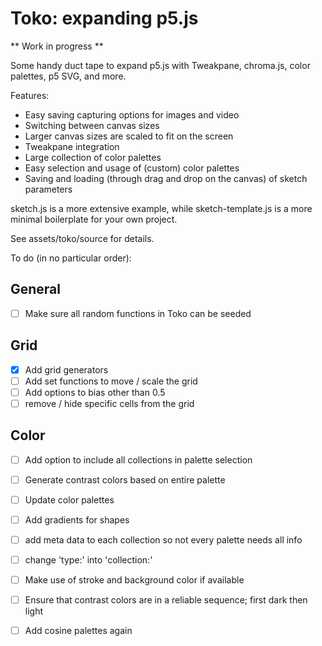 # Toko: expanding p5.js

** Work in progress **

Some handy duct tape to expand p5.js with Tweakpane, chroma.js, color palettes, p5 SVG, and more.

Features:
- Easy saving capturing options for images and video
- Switching between canvas sizes
- Larger canvas sizes are scaled to fit on the screen
- Tweakpane integration
- Large collection of color palettes
- Easy selection and usage of (custom) color palettes
- Saving and loading (through drag and drop on the canvas) of sketch parameters

sketch.js is a more extensive example, while sketch-template.js is a more minimal boilerplate for your own project.

See assets/toko/source for details.

To do (in no particular order):

## General
- [ ] Make sure all random functions in Toko can be seeded

## Grid
- [x] Add grid generators
- [ ] Add set functions to move / scale the grid
- [ ] Add options to bias other than 0.5
- [ ] remove / hide specific cells from the grid

## Color
- [ ] Add option to include all collections in palette selection
- [ ] Generate contrast colors based on entire palette
- [ ] Update color palettes
- [ ] Add gradients for shapes
- [ ] add meta data to each collection so not every palette needs all info
- [ ] change 'type:' into 'collection:'
- [ ] Make use of stroke and background color if available
- [ ] Ensure that contrast colors are in a reliable sequence; first dark then light
- [ ] Add cosine palettes again


